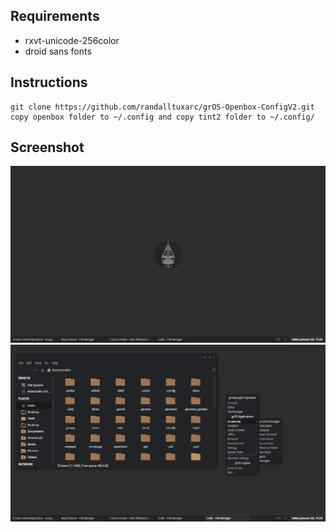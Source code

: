 Requirements
------------
* rxvt-unicode-256color
* droid sans fonts

Instructions
------------

	git clone https://github.com/randalltuxarc/grOS-Openbox-ConfigV2.git
	copy openbox folder to ~/.config and copy tint2 folder to ~/.config/

Screenshot
----------

![Screenshot](SS1.png "Preview 1")
![Screenshot](SS2.png "Preview 2")

